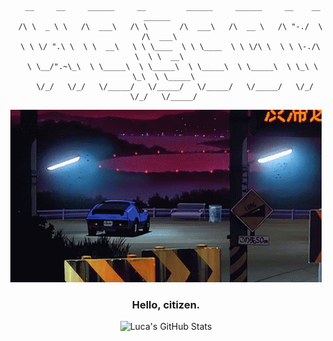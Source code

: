 <div align="center">

```
   __     __     ______     __         ______     ______     __    __     ______    
  /\ \  _ \ \   /\  ___\   /\ \       /\  ___\   /\  __ \   /\ "-./  \   /\  ___\   
  \ \ \/ ".\ \  \ \  __\   \ \ \____  \ \ \____  \ \ \/\ \  \ \ \-./\ \  \ \  __\   
   \ \__/".~\_\  \ \_____\  \ \_____\  \ \_____\  \ \_____\  \ \_\ \ \_\  \ \_____\ 
    \/_/   \/_/   \/_____/   \/_____/   \/_____/   \/_____/   \/_/  \/_/   \/_____/ 
```

![screen-gif](./assets/caution.gif)
 
 
### Hello, citizen.

![Luca's GitHub Stats](https://github-readme-stats.vercel.app/api?username=luca-bruni&show_icons=true&theme=tokyonight)

</div>
